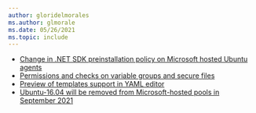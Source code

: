 ```yaml
---
author: gloridelmorales
ms.author: glmorale
ms.date: 05/26/2021
ms.topic: include
---
```


- [Change in .NET SDK preinstallation policy on Microsoft hosted Ubuntu agents](#change-in-net-sdk-preinstallation-policy-on-microsoft-hosted-ubuntu-agents)
- [Permissions and checks on variable groups and secure files](#permissions-and-checks-on-variable-groups-and-secure-files)
- [Preview of templates support in YAML editor](#preview-of-templates-support-in-yaml-editor)
- [Ubuntu-16.04 will be removed from Microsoft-hosted pools in September 2021](#ubuntu-1604-will-be-removed-from-microsoft-hosted-pools-in-september-2021)